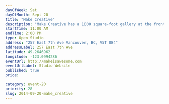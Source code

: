 ```yaml
---
dayOfWeek: Sat
dayOfMonth: Sept 20
title: "Make Creative"
description: "Make Creative has a 1000 square-foot gallery at the front of our studio. We'll be hosting Vancouver Biennale artist collective, File de Peixe."
startTime: 11:00 AM
endTime: 2:00 PM
type: Open Studio
address: "257 East 7th Ave Vancouver, BC, V5T 0B4"
addressLabel: 257 East 7th Ave
latitude: 49.2646962
longitude: -123.0994286
eventUrl: http://makeisawesome.com
eventUrlLabel: Studio Website
published: true
price: 

category: event-20
priority: 28
slug: 2014-09-20-make_creative
---
```

